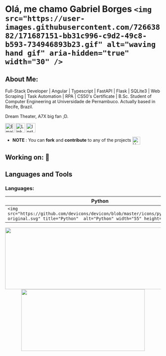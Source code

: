 # Olá, me chamo **Gabriel Borges** `<img src="https://user-images.githubusercontent.com/72663882/171687151-bb31c996-c9d2-49c8-b593-734946893b23.gif" alt="waving hand gif" aria-hidden="true" width="30" />`

## About Me:

Full-Stack Developer | Angular | Typescript | FastAPI | Flask | SQLite3 | Web Scraping | Task Automation | RPA | CS50's Certificate | B.Sc. Student of Computer Engineering at Universidade de Pernambuco.
Actually based in Recife, Brazil.

Dream Theater, A7X big fan ;D.

<a href="mailto:dev.gabrielsborges@gmail.com" title="Email"><img alt="Email" src="https://img.shields.io/badge/Gmail-D14836?style=for-the-badge&logo=gmail&logoColor=white" height="30" align="center"/></a> <a href="https://www.linkedin.com/in/devgabrielsborges/"><img  alt="LinkedIn" title="LinkedIn" src="https://img.shields.io/static/v1?message=LinkedIn&logo=linkedin&label=&color=0077B5&logoColor=white&labelColor=&style=for-the-badge" height="30" align="center" /></a>
<a href="https://instagram.com/gabrielsborgees" title="Instagram"><img alt="Instagram" src="https://img.shields.io/badge/-Instagram-%23E4405F?style=for-the-badge&logo=instagram&logoColor=white" height="30" align="center"/></a>
- **NOTE** : You can **fork** and **contribute** to any of the projects <img src="https://raw.githubusercontent.com/Tarikul-Islam-Anik/Animated-Fluent-Emojis/master/Emojis/Hand%20gestures/Handshake.png" alt="Handshake" width="25" height="25" align="center" />

## Working on: 🚀

## Languages and Tools

<div>

### Languages:

| Python                                                                                                                                                | TS                                                                                                                                                                    | JS                                                                                                                                                                   | C                                                                                                                                |
| ----------------------------------------------------------------------------------------------------------------------------------------------------- | --------------------------------------------------------------------------------------------------------------------------------------------------------------------- | -------------------------------------------------------------------------------------------------------------------------------------------------------------------- | -------------------------------------------------------------------------------------------------------------------------------- |
| `<img src="https://github.com/devicons/devicon/blob/master/icons/python/python-original.svg" title="Python"  alt="Python" width="55" height="55"/>` | `<img src="https://github.com/devicons/devicon/blob/master/icons/typescript/typescript-original.svg" title="TypeScript"  alt="TypeScript" width="55" height="55"/>` | `<img src="https://github.com/devicons/devicon/blob/master/icons/javascript/javascript-original.svg" title="JavaScript" alt="JavaScript" width="55" height="55"/>` | `<img src="https://github.com/devicons/devicon/blob/master/icons/c/c-original.svg" title="C" alt="C" width="55" height="55"/>` |

<p align="center">
  <img width="600" height="200" src="https://github-readme-stats.vercel.app/api?username=devgabrielsborges&show_icons=true&theme=blue-green&title_color=00b3ff">
  <img width="400" height="200" src="https://github-readme-stats.vercel.app/api/top-langs/?username=devgabrielsborges&size_weight=0.0005&count_weight=0.3&layout=compact&theme=blue-green&title_color=00b3ff">
</p>
